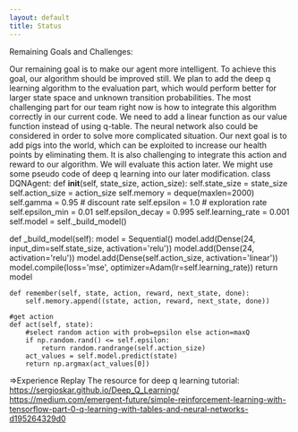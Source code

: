 ```yaml
---
layout: default
title: Status
---
```

Remaining Goals and Challenges: 

Our remaining goal is to make our agent more intelligent. 
To achieve this goal, our algorithm should be improved still. We plan to add the deep q learning algorithm to the evaluation part, which would perform better for larger state space and unknown transition probabilities. The most challenging part for our team right now is how to integrate this algorithm correctly in our current code. We need to add a linear function as our value function instead of using q-table. The neural network also could be considered in order to solve more complicated situation.
Our next goal is to add pigs into the world, which can be exploited to increase our health points by eliminating them. It is also challenging to integrate this action and reward to our algorithm. We will evaluate this action later.
We might use some pseudo code of deep q learning into our later modification.
class DQNAgent:
    def __init__(self, state_size, action_size):
        self.state_size = state_size
        self.action_size = action_size
        self.memory = deque(maxlen=2000)
        self.gamma = 0.95    # discount rate
        self.epsilon = 1.0  # exploration rate
        self.epsilon_min = 0.01
        self.epsilon_decay = 0.995
        self.learning_rate = 0.001
        self.model = self._build_model()

   def _build_model(self):
        model = Sequential()
        model.add(Dense(24, input_dim=self.state_size, activation='relu'))
        model.add(Dense(24, activation='relu'))
        model.add(Dense(self.action_size, activation='linear'))
        model.compile(loss='mse',
                      optimizer=Adam(lr=self.learning_rate))
        return model

    def remember(self, state, action, reward, next_state, done):
        self.memory.append((state, action, reward, next_state, done))

    #get action
    def act(self, state):
        #select random action with prob=epsilon else action=maxQ
        if np.random.rand() <= self.epsilon:
            return random.randrange(self.action_size)
        act_values = self.model.predict(state)
        return np.argmax(act_values[0]) 
=>Experience Replay
The resource for deep q learning tutorial: 
https://sergioskar.github.io/Deep_Q_Learning/
https://medium.com/emergent-future/simple-reinforcement-learning-with-tensorflow-part-0-q-learning-with-tables-and-neural-networks-d195264329d0
